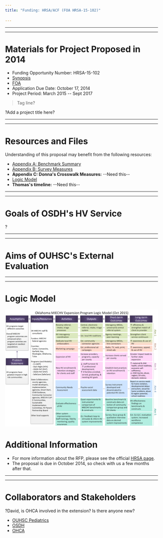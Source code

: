 ```yaml
---
title: "Funding: HRSA/ACF (FOA HRSA-15-102)"

---
```


***
***
# Materials for Project Proposed in 2014

 * Funding Opportunity Number: HRSA-15-102 
 * [Synopsis](http://www.grants.gov/view-opportunity.html?oppId=263754) 
 * [FOA](https://grants3.hrsa.gov/2010/web2External/Platform/Interface/DisplayAttachment.aspx?dm_rtc=16&dm_attid=6ae39ef4-3b7a-4bb0-9ca1-e75bf4468042&dm_attinst=0)
 * Application Due Date: October 17, 2014
 * Project Period: March 2015 -- Sept 2017

> Tag line?

?Add a project title here?

***
***
# Resources and Files
Understanding of this proposal may benefit from the following resources: 

 * [Appendix A: Benchmark Summary](./funding/2014a/funding_2014a_benchmark_summary.pdf)
 * [Appendix B: Survey Measures](./funding/2014a/funding_2014a_survey_measures.pdf)
 * **Appendix C: Donna's Crosswalk Measures:** --Need this--
 * [Logic Model](./funding/2014a/funding_2014a_logic_model.pdf)
 * **Thomas's timeline:** --Need this--

***
***
# Goals of OSDH's HV Service
?

***
***
# Aims of OUHSC's External Evaluation

***
***
# Logic Model
![Alt text](./funding/2014a/funding_2014a_logic_model.png "Logic Model")

# Additional Information
 * For more information about the RFP, please see the official [HRSA page](http://www.grants.gov/view-opportunity.html?oppId=263754).
 * The proposal is due in October 2014, so check with us a few months after that.

***
***
# Collaborators and Stakeholders
?David, is OHCA involved in the extension?  Is there anyone new?

 * [OUHSC Pediatrics](./about_collaborators.html#ouhsc-pediatrics)
 * [OSDH](./about_collaborators.html#osdh)
 * [OHCA](./about_collaborators.html#ohca)
